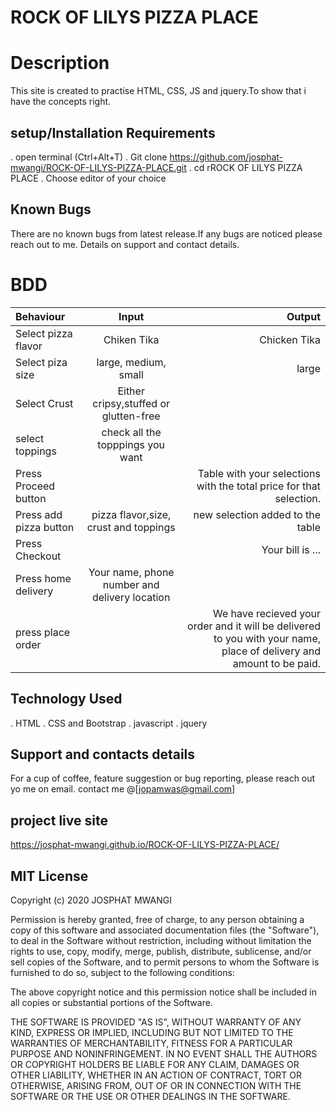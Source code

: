 # ROCK OF LILYS PIZZA PLACE

# Description

This site is created to practise HTML, CSS, JS and jquery.To show that i have the concepts right.

## setup/Installation Requirements

. open terminal (Ctrl+Alt+T)
. Git clone https://github.com/josphat-mwangi/ROCK-OF-LILYS-PIZZA-PLACE.git
. cd rROCK OF LILYS PIZZA PLACE
. Choose editor of your choice

## Known Bugs

There are no known bugs from latest release.If any bugs are noticed please reach out to me. Details on support and contact details.

# BDD

| Behaviour              |                     Input                     |                                                                                                               Output |
| :--------------------- | :-------------------------------------------: | -------------------------------------------------------------------------------------------------------------------: |
| Select pizza flavor    |                  Chiken Tika                  |                                                                                                         Chicken Tika |
| Select piza size       |             large, medium, small              |                                                                                                                large |
| Select Crust           |     Either cripsy,stuffed or glutten-free     |                                                                                                                      |
| select toppings        |       check all the topppings you want        |                                                                                                                      |
| Press Proceed button   |                                               |                                                  Table with your selections with the total price for that selection. |
| Press add pizza button |     pizza flavor,size, crust and toppings     |                                                                                     new selection added to the table |
| Press Checkout         |                                               |                                                                                                     Your bill is ... |
| Press home delivery    | Your name, phone number and delivery location |                                                                                                                      |
| press place order      |                                               | We have recieved your order and it will be delivered to you with your name, place of delivery and amount to be paid. |

## Technology Used

. HTML
. CSS and Bootstrap
. javascript
. jquery

## Support and contacts details

For a cup of coffee, feature suggestion or bug reporting, please reach out yo me on email.
contact me @[jopamwas@gmail.com]

## project live site

https://josphat-mwangi.github.io/ROCK-OF-LILYS-PIZZA-PLACE/

## MIT License

Copyright (c) 2020 JOSPHAT MWANGI

Permission is hereby granted, free of charge, to any person obtaining a copy
of this software and associated documentation files (the "Software"), to deal
in the Software without restriction, including without limitation the rights
to use, copy, modify, merge, publish, distribute, sublicense, and/or sell
copies of the Software, and to permit persons to whom the Software is
furnished to do so, subject to the following conditions:

The above copyright notice and this permission notice shall be included in all
copies or substantial portions of the Software.

THE SOFTWARE IS PROVIDED "AS IS", WITHOUT WARRANTY OF ANY KIND, EXPRESS OR
IMPLIED, INCLUDING BUT NOT LIMITED TO THE WARRANTIES OF MERCHANTABILITY,
FITNESS FOR A PARTICULAR PURPOSE AND NONINFRINGEMENT. IN NO EVENT SHALL THE
AUTHORS OR COPYRIGHT HOLDERS BE LIABLE FOR ANY CLAIM, DAMAGES OR OTHER
LIABILITY, WHETHER IN AN ACTION OF CONTRACT, TORT OR OTHERWISE, ARISING FROM,
OUT OF OR IN CONNECTION WITH THE SOFTWARE OR THE USE OR OTHER DEALINGS IN THE
SOFTWARE.

